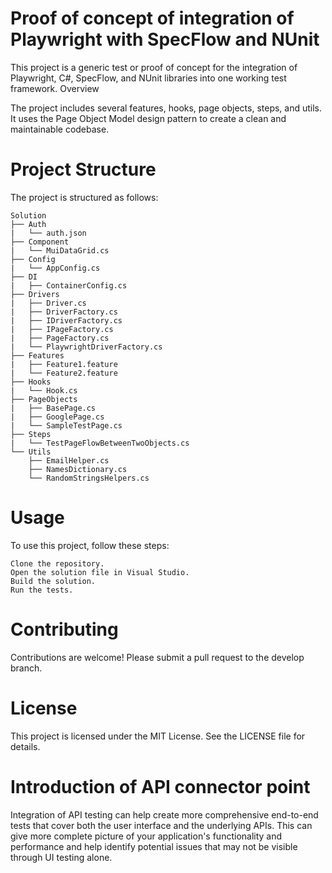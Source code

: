 # Proof of concept of integration of Playwright with SpecFlow and NUnit

This project is a generic test or proof of concept for the integration of Playwright, C#, SpecFlow, and NUnit libraries into one working test framework.
Overview

The project includes several features, hooks, page objects, steps, and utils. It uses the Page Object Model design pattern to create a clean and maintainable codebase.
# Project Structure

The project is structured as follows:

```(bash)
Solution
├── Auth
|   └── auth.json
├── Component
|   └── MuiDataGrid.cs
├── Config
|   └── AppConfig.cs
├── DI
|   ├── ContainerConfig.cs
├── Drivers
|   ├── Driver.cs
|   ├── DriverFactory.cs
|   ├── IDriverFactory.cs
|   ├── IPageFactory.cs
|   ├── PageFactory.cs
|   └── PlaywrightDriverFactory.cs
├── Features
|   ├── Feature1.feature
|   └── Feature2.feature
├── Hooks
|   └── Hook.cs
├── PageObjects
|   ├── BasePage.cs
|   ├── GooglePage.cs
|   └── SampleTestPage.cs
├── Steps
|   └── TestPageFlowBetweenTwoObjects.cs
└── Utils
    ├── EmailHelper.cs
    ├── NamesDictionary.cs
    └── RandomStringsHelpers.cs
```
# Usage

To use this project, follow these steps:

    Clone the repository.
    Open the solution file in Visual Studio.
    Build the solution.
    Run the tests.

# Contributing

Contributions are welcome! Please submit a pull request to the develop branch.
# License

This project is licensed under the MIT License. See the LICENSE file for details.

# Introduction of API connector point
Integration of API testing can help create more comprehensive end-to-end tests that cover both the user interface and the underlying APIs. This can give more complete picture of your application's functionality and performance and help identify potential issues that may not be visible through UI testing alone.

